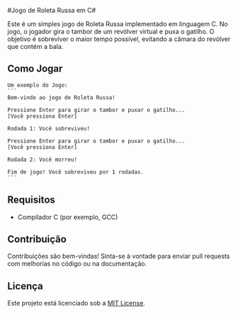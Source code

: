 #Jogo de Roleta Russa em C#

Este é um simples jogo de Roleta Russa implementado em linguagem C. No jogo, o jogador gira o tambor de um revólver virtual e puxa o gatilho. O objetivo é sobreviver o maior tempo possível, evitando a câmara do revólver que contém a bala.

## Como Jogar

    Um exemplo do Jogo:
    ```
    Bem-vindo ao jogo de Roleta Russa!

    Pressione Enter para girar o tambor e puxar o gatilho...
    [Você pressiona Enter]

    Rodada 1: Você sobreviveu!

    Pressione Enter para girar o tambor e puxar o gatilho...
    [Você pressiona Enter]

    Rodada 2: Você morreu!

    Fim de jogo! Você sobreviveu por 1 rodadas.
    ```

## Requisitos

- Compilador C (por exemplo, GCC)

## Contribuição

Contribuições são bem-vindas! Sinta-se à vontade para enviar pull requests com melhorias no código ou na documentação.

## Licença

Este projeto está licenciado sob a [MIT License](LICENSE).
